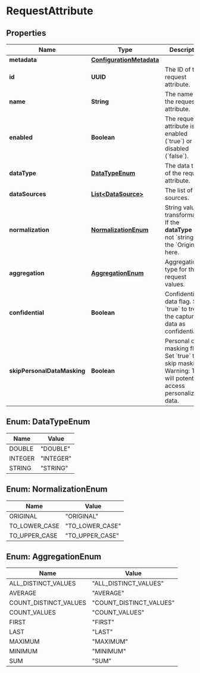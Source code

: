 

# RequestAttribute


## Properties

| Name | Type | Description | Notes |
|------------ | ------------- | ------------- | -------------|
|**metadata** | [**ConfigurationMetadata**](ConfigurationMetadata.md) |  |  [optional] |
|**id** | **UUID** | The ID of the request attribute. |  [optional] |
|**name** | **String** | The name of the request attribute. |  |
|**enabled** | **Boolean** | The request attribute is enabled (&#x60;true&#x60;) or disabled (&#x60;false&#x60;). |  |
|**dataType** | [**DataTypeEnum**](#DataTypeEnum) | The data type of the request attribute. |  |
|**dataSources** | [**List&lt;DataSource&gt;**](DataSource.md) | The list of data sources. |  |
|**normalization** | [**NormalizationEnum**](#NormalizationEnum) | String values transformation.    If the **dataType** is not &#x60;string&#x60;, set the &#x60;Original&#x60; here. |  |
|**aggregation** | [**AggregationEnum**](#AggregationEnum) | Aggregation type for the request values. |  |
|**confidential** | **Boolean** | Confidential data flag. Set &#x60;true&#x60; to treat the captured data as confidential. |  |
|**skipPersonalDataMasking** | **Boolean** | Personal data masking flag. Set &#x60;true&#x60; to skip masking.    Warning: This will potentially access personalized data. |  |



## Enum: DataTypeEnum

| Name | Value |
|---- | -----|
| DOUBLE | &quot;DOUBLE&quot; |
| INTEGER | &quot;INTEGER&quot; |
| STRING | &quot;STRING&quot; |



## Enum: NormalizationEnum

| Name | Value |
|---- | -----|
| ORIGINAL | &quot;ORIGINAL&quot; |
| TO_LOWER_CASE | &quot;TO_LOWER_CASE&quot; |
| TO_UPPER_CASE | &quot;TO_UPPER_CASE&quot; |



## Enum: AggregationEnum

| Name | Value |
|---- | -----|
| ALL_DISTINCT_VALUES | &quot;ALL_DISTINCT_VALUES&quot; |
| AVERAGE | &quot;AVERAGE&quot; |
| COUNT_DISTINCT_VALUES | &quot;COUNT_DISTINCT_VALUES&quot; |
| COUNT_VALUES | &quot;COUNT_VALUES&quot; |
| FIRST | &quot;FIRST&quot; |
| LAST | &quot;LAST&quot; |
| MAXIMUM | &quot;MAXIMUM&quot; |
| MINIMUM | &quot;MINIMUM&quot; |
| SUM | &quot;SUM&quot; |



